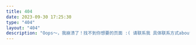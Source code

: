 ```yaml
---
title: 404
date: 2023-09-30 17:25:30
type: "404"
layout: "404"
description: "Oops～，我崩溃了！找不到你想要的页面 :( 请联系我 具体联系方式about可以找到"
---
```


